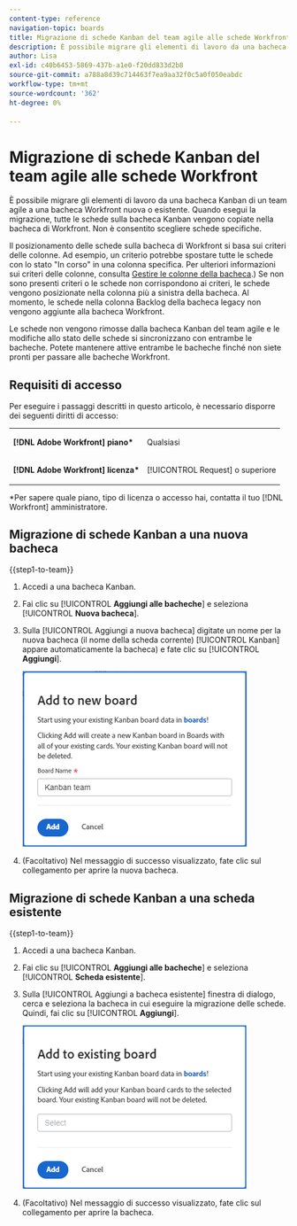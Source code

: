 ```yaml
---
content-type: reference
navigation-topic: boards
title: Migrazione di schede Kanban del team agile alle schede Workfront
description: È possibile migrare gli elementi di lavoro da una bacheca Kanban di un team agile a una bacheca Workfront nuova o esistente.
author: Lisa
exl-id: c40b6453-5869-437b-a1e0-f20dd833d2b8
source-git-commit: a788a8d39c714463f7ea9aa32f0c5a0f050eabdc
workflow-type: tm+mt
source-wordcount: '362'
ht-degree: 0%

---
```


# Migrazione di schede Kanban del team agile alle schede Workfront

È possibile migrare gli elementi di lavoro da una bacheca Kanban di un team agile a una bacheca Workfront nuova o esistente. Quando esegui la migrazione, tutte le schede sulla bacheca Kanban vengono copiate nella bacheca di Workfront. Non è consentito scegliere schede specifiche.

Il posizionamento delle schede sulla bacheca di Workfront si basa sui criteri delle colonne. Ad esempio, un criterio potrebbe spostare tutte le schede con lo stato &quot;In corso&quot; in una colonna specifica. Per ulteriori informazioni sui criteri delle colonne, consulta [Gestire le colonne della bacheca](/help/quicksilver/agile/get-started-with-boards/manage-board-columns.md).) Se non sono presenti criteri o le schede non corrispondono ai criteri, le schede vengono posizionate nella colonna più a sinistra della bacheca. Al momento, le schede nella colonna Backlog della bacheca legacy non vengono aggiunte alla bacheca Workfront.

Le schede non vengono rimosse dalla bacheca Kanban del team agile e le modifiche allo stato delle schede si sincronizzano con entrambe le bacheche. Potete mantenere attive entrambe le bacheche finché non siete pronti per passare alle bacheche Workfront.

## Requisiti di accesso

Per eseguire i passaggi descritti in questo articolo, è necessario disporre dei seguenti diritti di accesso:

<table style="table-layout:auto">
 <col>
 </col>
 <col>
 </col>
 <tbody>
  <tr>
   <td role="rowheader"><strong>[!DNL Adobe Workfront] piano*</strong></td>
   <td> <p>Qualsiasi</p> </td>
  </tr>
  <tr>
   <td role="rowheader"><strong>[!DNL Adobe Workfront] licenza*</strong></td>
   <td> <p>[!UICONTROL Request] o superiore</p> </td>
  </tr>
 </tbody>
</table>

&#42;Per sapere quale piano, tipo di licenza o accesso hai, contatta il tuo [!DNL Workfront] amministratore.

## Migrazione di schede Kanban a una nuova bacheca

{{step1-to-team}}

1. Accedi a una bacheca Kanban.
1. Fai clic su [!UICONTROL **Aggiungi alle bacheche**] e seleziona [!UICONTROL **Nuova bacheca**].
1. Sulla [!UICONTROL Aggiungi a nuova bacheca] digitate un nome per la nuova bacheca (il nome della scheda corrente) [!UICONTROL Kanban] appare automaticamente la bacheca) e fate clic su [!UICONTROL **Aggiungi**].

   ![Aggiungi schede Kanban a una nuova bacheca](assets/add-kanban-cards-to-new-board-dialog.png)

1. (Facoltativo) Nel messaggio di successo visualizzato, fate clic sul collegamento per aprire la nuova bacheca.

## Migrazione di schede Kanban a una scheda esistente

{{step1-to-team}}

1. Accedi a una bacheca Kanban.
1. Fai clic su [!UICONTROL **Aggiungi alle bacheche**] e seleziona [!UICONTROL **Scheda esistente**].
1. Sulla [!UICONTROL Aggiungi a bacheca esistente] finestra di dialogo, cerca e seleziona la bacheca in cui eseguire la migrazione delle schede. Quindi, fai clic su [!UICONTROL **Aggiungi**].

   ![Aggiungi schede Kanban alla bacheca esistente](assets/add-kanban-cards-to-existing-board-dialog.png)

1. (Facoltativo) Nel messaggio di successo visualizzato, fate clic sul collegamento per aprire la bacheca.
